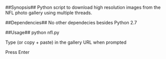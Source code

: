 ##Synopsis##
Python script to download high resolution images from the NFL photo gallery using multiple threads.

##Dependencies##
No other dependecies besides Python 2.7

##Usage##
python nfl.py

Type (or copy + paste) in the gallery URL when prompted

Press Enter
